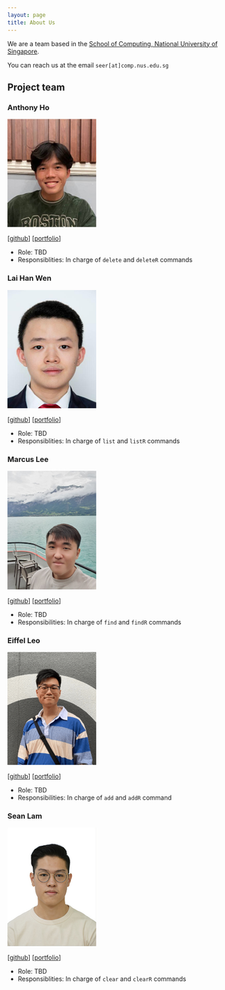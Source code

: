 ```yaml
---
layout: page
title: About Us
---
```


We are a team based in the [School of Computing, National University of Singapore](http://www.comp.nus.edu.sg).

You can reach us at the email `seer[at]comp.nus.edu.sg`

## Project team

### Anthony Ho

<img src="images/anthonyhoth.png" width="200px">


[[github](https://github.com/anthonyhoth)]
[[portfolio](team/anthonyhoth.md)]

* Role: TBD
* Responsiblities: In charge of `delete` and `deleteR` commands

### Lai Han Wen

<img src="images/hanwenlai.png" width="200px">


[[github](https://github.com/hanwenlai)]
[[portfolio](team/hanwenlai.md)]

* Role: TBD
* Responsiblities: In charge of `list` and `listR` commands

### Marcus Lee

<img src="images/marclzh.png" width="200px">

[[github](https://github.com/marclzh)]
[[portfolio](team/marclzh.md)]

* Role: TBD
* Responsibilities: In charge of `find` and `findR` commands

### Eiffel Leo

<img src="images/eiffellkf.png" width="200px">

[[github](http://github.com/eiffellkf)]
[[portfolio](team/eiffellkf.md)]

* Role: TBD
* Responsibilities: In charge of `add` and `addR` command

### Sean Lam

<img src="images/ljxsean.png" width="200px">


[[github](https://github.com/anthonyhoth)]
[[portfolio](team/ljxsean.md)]

* Role: TBD
* Responsiblities: In charge of `clear` and `clearR` commands
